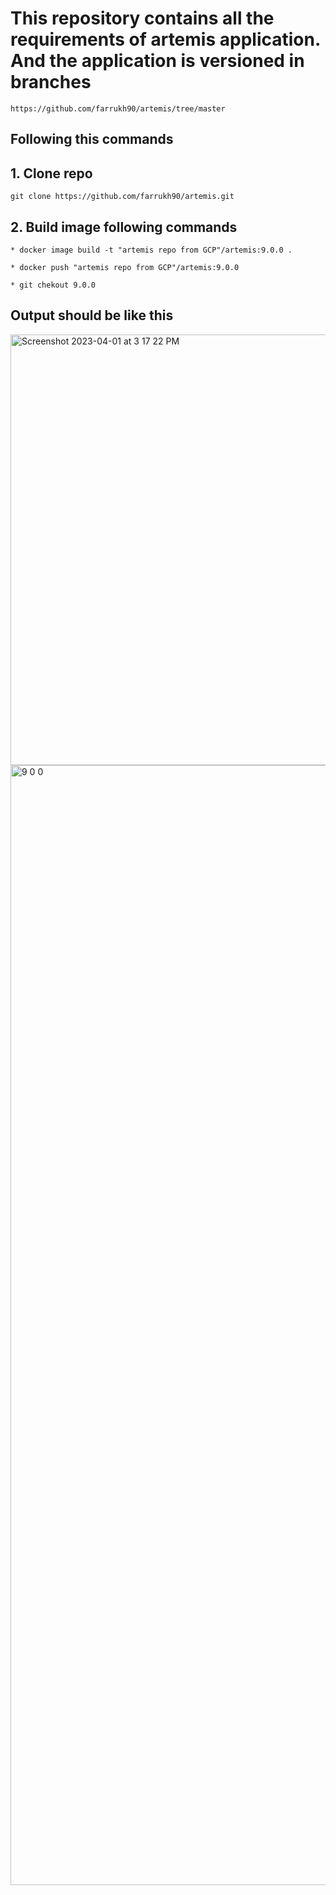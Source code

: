 # This repository contains all the requirements of artemis application. And the application is versioned in branches
```
https://github.com/farrukh90/artemis/tree/master
```
## Following this commands 
 ## 1. Clone repo
 ```
 git clone https://github.com/farrukh90/artemis.git
 ```

 ## 2. Build image following commands
 ```
 * docker image build -t "artemis repo from GCP"/artemis:9.0.0 .

 * docker push "artemis repo from GCP"/artemis:9.0.0 

 * git chekout 9.0.0
 ```
 ## Output should be like this
 <img width="689" alt="Screenshot 2023-04-01 at 3 17 22 PM" src="https://user-images.githubusercontent.com/80778542/229955711-2ea1ec12-ebcf-4f58-bb1e-edbc0774ea28.png">
 
 <img width="1792" alt="9 0 0" src="https://github.com/farrukh90/artemis/assets/80778542/d0fe102f-5eb2-4fd0-9c02-1d01224c814f">
